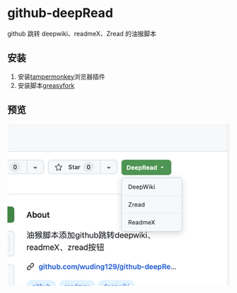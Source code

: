# github-deepRead

github 跳转 deepwiki、readmeX、Zread 的油猴脚本

## 安装

1. 安装[tampermonkey](https://chromewebstore.google.com/detail/%E7%AF%A1%E6%94%B9%E7%8C%B4/dhdgffkkebhmkfjojejmpbldmpobfkfo)浏览器插件
2. 安装脚本[greasyfork](https://greasyfork.org/zh-CN/scripts/543580-github-deepread)
## 预览

![preview](./asset/preview.png)
